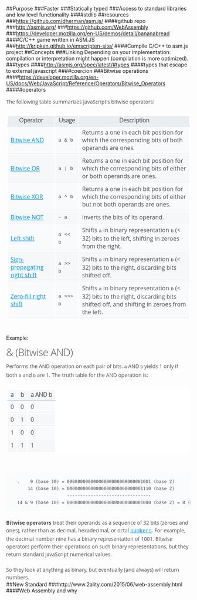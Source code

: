 ##Purpose
###Faster
###Statically typed
###Access to standard libraries and low level functionality
####stdlib
##resources
###https://github.com/dherman/asm.js/
####github repo
###http://asmjs.org/
###https://github.com/WebAssembly
###https://developer.mozilla.org/en-US/demos/detail/bananabread
####C/C++ game written in ASM.JS
###http://kripken.github.io/emscripten-site/
####Compile C/C++ to asm.js project
##Concepts
###Linking
Depending on your implementation: compilation or interpretation might happen (compilation is more optimized).
###types
####http://asmjs.org/spec/latest/#types
####types that escape to external javascript
####coercion
###Bitwise operations
####https://developer.mozilla.org/en-US/docs/Web/JavaScript/Reference/Operators/Bitwise_Operators
#####operators
<p style="margin-bottom: 24px; padding: 0px; border: 0px; color: rgb(77, 78, 83); font-family: 'Open Sans', Arial, sans-serif; line-height: 21px;">The following table summarizes JavaScript's bitwise operators:</p><table class="standard-table" style="margin: 0px 0px 24px; padding: 0px; border: 2px solid rgb(255, 255, 255); color: rgb(77, 78, 83); font-family: 'Open Sans', Arial, sans-serif; line-height: 21px; background-color: rgb(255, 255, 255);"><tbody style="margin: 0px; padding: 0px; border: 0px;"><tr style="margin: 0px; padding: 0px; border: 0px;"><th style="margin: 0px; padding: 2px 8px 4px; border-width: 2px; border-style: solid; border-color: rgb(255, 255, 255) rgb(255, 255, 255) rgb(212, 221, 228); font-style: inherit; font-family: 'Open Sans Light', Helvetica, Arial, sans-serif; background: rgba(212, 221, 228, 0.498039);">Operator</th><th style="margin: 0px; padding: 2px 8px 4px; border-width: 2px; border-style: solid; border-color: rgb(255, 255, 255) rgb(255, 255, 255) rgb(212, 221, 228); font-style: inherit; font-family: 'Open Sans Light', Helvetica, Arial, sans-serif; background: rgba(212, 221, 228, 0.498039);">Usage</th><th style="margin: 0px; padding: 2px 8px 4px; border-width: 2px; border-style: solid; border-color: rgb(255, 255, 255) rgb(255, 255, 255) rgb(212, 221, 228); font-style: inherit; font-family: 'Open Sans Light', Helvetica, Arial, sans-serif; background: rgba(212, 221, 228, 0.498039);">Description</th></tr><tr style="margin: 0px; padding: 0px; border: 0px;"><td style="margin: 0px; padding: 6px 8px; border: 2px solid rgb(255, 255, 255); box-shadow: rgba(212, 221, 228, 0.498039) 0px -1px 0px 0px inset; background-color: rgba(212, 221, 228, 0.14902);"><a href="https://developer.mozilla.org/en-US/docs/Web/JavaScript/Reference/Operators/Bitwise_Operators#Bitwise_AND" style="margin: 0px; padding: 0px; border: 0px; color: rgb(0, 149, 221);">Bitwise AND</a></td><td style="margin: 0px; padding: 6px 8px; border: 2px solid rgb(255, 255, 255); box-shadow: rgba(212, 221, 228, 0.498039) 0px -1px 0px 0px inset; background-color: rgba(212, 221, 228, 0.14902);"><code style="margin: 0px; padding: 0px; border: 0px; font-style: inherit; font-weight: inherit; font-family: Consolas, 'Liberation Mono', Courier, monospace;">a &amp; b</code></td><td style="margin: 0px; padding: 6px 8px; border: 2px solid rgb(255, 255, 255); box-shadow: rgba(212, 221, 228, 0.498039) 0px -1px 0px 0px inset; background-color: rgba(212, 221, 228, 0.14902);">Returns a one in each bit position for which the corresponding bits of both operands are ones.</td></tr><tr style="margin: 0px; padding: 0px; border: 0px;"><td style="margin: 0px; padding: 6px 8px; border: 2px solid rgb(255, 255, 255); box-shadow: rgba(212, 221, 228, 0.498039) 0px -1px 0px 0px inset; background-color: rgba(212, 221, 228, 0.247059);"><a href="https://developer.mozilla.org/en-US/docs/Web/JavaScript/Reference/Operators/Bitwise_Operators#Bitwise_OR" style="margin: 0px; padding: 0px; border: 0px; color: rgb(0, 149, 221);">Bitwise OR</a></td><td style="margin: 0px; padding: 6px 8px; border: 2px solid rgb(255, 255, 255); box-shadow: rgba(212, 221, 228, 0.498039) 0px -1px 0px 0px inset; background-color: rgba(212, 221, 228, 0.247059);"><code style="margin: 0px; padding: 0px; border: 0px; font-style: inherit; font-weight: inherit; font-family: Consolas, 'Liberation Mono', Courier, monospace;">a | b</code></td><td style="margin: 0px; padding: 6px 8px; border: 2px solid rgb(255, 255, 255); box-shadow: rgba(212, 221, 228, 0.498039) 0px -1px 0px 0px inset; background-color: rgba(212, 221, 228, 0.247059);">Returns a one in each bit position for which the corresponding bits of either or both operands are ones.</td></tr><tr style="margin: 0px; padding: 0px; border: 0px;"><td style="margin: 0px; padding: 6px 8px; border: 2px solid rgb(255, 255, 255); box-shadow: rgba(212, 221, 228, 0.498039) 0px -1px 0px 0px inset; background-color: rgba(212, 221, 228, 0.14902);"><a href="https://developer.mozilla.org/en-US/docs/Web/JavaScript/Reference/Operators/Bitwise_Operators#Bitwise_XOR" style="margin: 0px; padding: 0px; border: 0px; color: rgb(0, 149, 221);">Bitwise XOR</a></td><td style="margin: 0px; padding: 6px 8px; border: 2px solid rgb(255, 255, 255); box-shadow: rgba(212, 221, 228, 0.498039) 0px -1px 0px 0px inset; background-color: rgba(212, 221, 228, 0.14902);"><code style="margin: 0px; padding: 0px; border: 0px; font-style: inherit; font-weight: inherit; font-family: Consolas, 'Liberation Mono', Courier, monospace;">a ^ b</code></td><td style="margin: 0px; padding: 6px 8px; border: 2px solid rgb(255, 255, 255); box-shadow: rgba(212, 221, 228, 0.498039) 0px -1px 0px 0px inset; background-color: rgba(212, 221, 228, 0.14902);">Returns a one in each bit position for which the corresponding bits of either but not both operands are ones.</td></tr><tr style="margin: 0px; padding: 0px; border: 0px;"><td style="margin: 0px; padding: 6px 8px; border: 2px solid rgb(255, 255, 255); box-shadow: rgba(212, 221, 228, 0.498039) 0px -1px 0px 0px inset; background-color: rgba(212, 221, 228, 0.247059);"><a href="https://developer.mozilla.org/en-US/docs/Web/JavaScript/Reference/Operators/Bitwise_Operators#Bitwise_NOT" style="margin: 0px; padding: 0px; border: 0px; color: rgb(0, 149, 221);">Bitwise NOT</a></td><td style="margin: 0px; padding: 6px 8px; border: 2px solid rgb(255, 255, 255); box-shadow: rgba(212, 221, 228, 0.498039) 0px -1px 0px 0px inset; background-color: rgba(212, 221, 228, 0.247059);"><code style="margin: 0px; padding: 0px; border: 0px; font-style: inherit; font-weight: inherit; font-family: Consolas, 'Liberation Mono', Courier, monospace;">~ a</code></td><td style="margin: 0px; padding: 6px 8px; border: 2px solid rgb(255, 255, 255); box-shadow: rgba(212, 221, 228, 0.498039) 0px -1px 0px 0px inset; background-color: rgba(212, 221, 228, 0.247059);">Inverts the bits of its operand.</td></tr><tr style="margin: 0px; padding: 0px; border: 0px;"><td style="margin: 0px; padding: 6px 8px; border: 2px solid rgb(255, 255, 255); box-shadow: rgba(212, 221, 228, 0.498039) 0px -1px 0px 0px inset; background-color: rgba(212, 221, 228, 0.14902);"><a href="https://developer.mozilla.org/en-US/docs/Web/JavaScript/Reference/Operators/Bitwise_Operators#Left_shift" style="margin: 0px; padding: 0px; border: 0px; color: rgb(0, 149, 221);">Left shift</a></td><td style="margin: 0px; padding: 6px 8px; border: 2px solid rgb(255, 255, 255); box-shadow: rgba(212, 221, 228, 0.498039) 0px -1px 0px 0px inset; background-color: rgba(212, 221, 228, 0.14902);"><code style="margin: 0px; padding: 0px; border: 0px; font-style: inherit; font-weight: inherit; font-family: Consolas, 'Liberation Mono', Courier, monospace;">a &lt;&lt; b</code></td><td style="margin: 0px; padding: 6px 8px; border: 2px solid rgb(255, 255, 255); box-shadow: rgba(212, 221, 228, 0.498039) 0px -1px 0px 0px inset; background-color: rgba(212, 221, 228, 0.14902);">Shifts&nbsp;<code style="margin: 0px; padding: 0px; border: 0px; font-style: inherit; font-weight: inherit; font-family: Consolas, 'Liberation Mono', Courier, monospace;">a</code>&nbsp;in binary representation&nbsp;<code style="margin: 0px; padding: 0px; border: 0px; font-style: inherit; font-weight: inherit; font-family: Consolas, 'Liberation Mono', Courier, monospace;">b</code>&nbsp;(&lt; 32) bits to the left, shifting in zeroes from the right.</td></tr><tr style="margin: 0px; padding: 0px; border: 0px;"><td style="margin: 0px; padding: 6px 8px; border: 2px solid rgb(255, 255, 255); box-shadow: rgba(212, 221, 228, 0.498039) 0px -1px 0px 0px inset; background-color: rgba(212, 221, 228, 0.247059);"><a href="https://developer.mozilla.org/en-US/docs/Web/JavaScript/Reference/Operators/Bitwise_Operators#Right_shift" style="margin: 0px; padding: 0px; border: 0px; color: rgb(0, 149, 221);">Sign-propagating right shift</a></td><td style="margin: 0px; padding: 6px 8px; border: 2px solid rgb(255, 255, 255); box-shadow: rgba(212, 221, 228, 0.498039) 0px -1px 0px 0px inset; background-color: rgba(212, 221, 228, 0.247059);"><code style="margin: 0px; padding: 0px; border: 0px; font-style: inherit; font-weight: inherit; font-family: Consolas, 'Liberation Mono', Courier, monospace;">a &gt;&gt; b</code></td><td style="margin: 0px; padding: 6px 8px; border: 2px solid rgb(255, 255, 255); box-shadow: rgba(212, 221, 228, 0.498039) 0px -1px 0px 0px inset; background-color: rgba(212, 221, 228, 0.247059);">Shifts&nbsp;<code style="margin: 0px; padding: 0px; border: 0px; font-style: inherit; font-weight: inherit; font-family: Consolas, 'Liberation Mono', Courier, monospace;">a</code>&nbsp;in binary representation&nbsp;<code style="margin: 0px; padding: 0px; border: 0px; font-style: inherit; font-weight: inherit; font-family: Consolas, 'Liberation Mono', Courier, monospace;">b</code>&nbsp;(&lt; 32) bits to the right, discarding bits shifted off.</td></tr><tr style="margin: 0px; padding: 0px; border: 0px;"><td style="margin: 0px; padding: 6px 8px; border: 2px solid rgb(255, 255, 255); box-shadow: rgba(212, 221, 228, 0.498039) 0px -1px 0px 0px inset; background-color: rgba(212, 221, 228, 0.14902);"><a href="https://developer.mozilla.org/en-US/docs/Web/JavaScript/Reference/Operators/Bitwise_Operators#Unsigned_right_shift" style="margin: 0px; padding: 0px; border: 0px; color: rgb(0, 149, 221);">Zero-fill right shift</a></td><td style="margin: 0px; padding: 6px 8px; border: 2px solid rgb(255, 255, 255); box-shadow: rgba(212, 221, 228, 0.498039) 0px -1px 0px 0px inset; background-color: rgba(212, 221, 228, 0.14902);"><code style="margin: 0px; padding: 0px; border: 0px; font-style: inherit; font-weight: inherit; font-family: Consolas, 'Liberation Mono', Courier, monospace;">a &gt;&gt;&gt; b</code></td><td style="margin: 0px; padding: 6px 8px; border: 2px solid rgb(255, 255, 255); box-shadow: rgba(212, 221, 228, 0.498039) 0px -1px 0px 0px inset; background-color: rgba(212, 221, 228, 0.14902);">Shifts&nbsp;<code style="margin: 0px; padding: 0px; border: 0px; font-style: inherit; font-weight: inherit; font-family: Consolas, 'Liberation Mono', Courier, monospace;">a</code>&nbsp;in binary representation&nbsp;<code style="margin: 0px; padding: 0px; border: 0px; font-style: inherit; font-weight: inherit; font-family: Consolas, 'Liberation Mono', Courier, monospace;">b</code>&nbsp;(&lt; 32) bits to the right, discarding bits shifted off, and shifting in zeroes from the left.</td></tr></tbody></table><br><div>Example:</div><div><br></div><div><h3 id="(Bitwise_AND)" style="margin-top: 0px; margin-bottom: 12px; padding: 0px; border: 0px; word-wrap: break-word; font-family: 'Open Sans', Arial, sans-serif; font-weight: 200; line-height: 1; font-size: 1.71428571428571rem; letter-spacing: -0.021em; color: rgb(77, 78, 83);"><a name="Bitwise_AND" style="margin: 0px; padding: 0px; border: 0px; color: inherit;">&amp; (Bitwise AND)</a></h3><p style="margin-bottom: 24px; padding: 0px; border: 0px; color: rgb(77, 78, 83); font-family: 'Open Sans', Arial, sans-serif; line-height: 21px;">Performs the AND operation on each pair of bits.&nbsp;<code style="margin: 0px; padding: 0px; border: 0px; font-style: inherit; font-weight: inherit; font-family: Consolas, 'Liberation Mono', Courier, monospace;">a</code>&nbsp;AND&nbsp;<code style="margin: 0px; padding: 0px; border: 0px; font-style: inherit; font-weight: inherit; font-family: Consolas, 'Liberation Mono', Courier, monospace;">b</code>&nbsp;yields 1 only if both&nbsp;<code style="margin: 0px; padding: 0px; border: 0px; font-style: inherit; font-weight: inherit; font-family: Consolas, 'Liberation Mono', Courier, monospace;">a</code>&nbsp;and&nbsp;<code style="margin: 0px; padding: 0px; border: 0px; font-style: inherit; font-weight: inherit; font-family: Consolas, 'Liberation Mono', Courier, monospace;">b</code>&nbsp;are 1. The truth table for the AND operation is:</p><table class="standard-table" style="margin: 0px 0px 24px; padding: 0px; border: 2px solid rgb(255, 255, 255); color: rgb(77, 78, 83); font-family: 'Open Sans', Arial, sans-serif; line-height: 21px; background-color: rgb(255, 255, 255);"><tbody style="margin: 0px; padding: 0px; border: 0px;"><tr style="margin: 0px; padding: 0px; border: 0px;"><td class="header" style="margin: 0px; padding: 2px 8px 4px; border-width: 2px; border-style: solid; border-color: rgb(255, 255, 255) rgb(255, 255, 255) rgb(212, 221, 228); box-shadow: rgba(212, 221, 228, 0.498039) 0px -1px 0px 0px inset; font-family: 'Open Sans Light', Helvetica, Arial, sans-serif; font-weight: 700; background: rgba(212, 221, 228, 0.247059);">a</td><td class="header" style="margin: 0px; padding: 2px 8px 4px; border-width: 2px; border-style: solid; border-color: rgb(255, 255, 255) rgb(255, 255, 255) rgb(212, 221, 228); box-shadow: rgba(212, 221, 228, 0.498039) 0px -1px 0px 0px inset; font-family: 'Open Sans Light', Helvetica, Arial, sans-serif; font-weight: 700; background: rgba(212, 221, 228, 0.247059);">b</td><td class="header" style="margin: 0px; padding: 2px 8px 4px; border-width: 2px; border-style: solid; border-color: rgb(255, 255, 255) rgb(255, 255, 255) rgb(212, 221, 228); box-shadow: rgba(212, 221, 228, 0.498039) 0px -1px 0px 0px inset; font-family: 'Open Sans Light', Helvetica, Arial, sans-serif; font-weight: 700; background: rgba(212, 221, 228, 0.247059);">a AND b</td></tr><tr style="margin: 0px; padding: 0px; border: 0px;"><td style="margin: 0px; padding: 6px 8px; border: 2px solid rgb(255, 255, 255); box-shadow: rgba(212, 221, 228, 0.498039) 0px -1px 0px 0px inset; background-color: rgba(212, 221, 228, 0.14902);">0</td><td style="margin: 0px; padding: 6px 8px; border: 2px solid rgb(255, 255, 255); box-shadow: rgba(212, 221, 228, 0.498039) 0px -1px 0px 0px inset; background-color: rgba(212, 221, 228, 0.14902);">0</td><td style="margin: 0px; padding: 6px 8px; border: 2px solid rgb(255, 255, 255); box-shadow: rgba(212, 221, 228, 0.498039) 0px -1px 0px 0px inset; background-color: rgba(212, 221, 228, 0.14902);">0</td></tr><tr style="margin: 0px; padding: 0px; border: 0px;"><td style="margin: 0px; padding: 6px 8px; border: 2px solid rgb(255, 255, 255); box-shadow: rgba(212, 221, 228, 0.498039) 0px -1px 0px 0px inset; background-color: rgba(212, 221, 228, 0.247059);">0</td><td style="margin: 0px; padding: 6px 8px; border: 2px solid rgb(255, 255, 255); box-shadow: rgba(212, 221, 228, 0.498039) 0px -1px 0px 0px inset; background-color: rgba(212, 221, 228, 0.247059);">1</td><td style="margin: 0px; padding: 6px 8px; border: 2px solid rgb(255, 255, 255); box-shadow: rgba(212, 221, 228, 0.498039) 0px -1px 0px 0px inset; background-color: rgba(212, 221, 228, 0.247059);">0</td></tr><tr style="margin: 0px; padding: 0px; border: 0px;"><td style="margin: 0px; padding: 6px 8px; border: 2px solid rgb(255, 255, 255); box-shadow: rgba(212, 221, 228, 0.498039) 0px -1px 0px 0px inset; background-color: rgba(212, 221, 228, 0.14902);">1</td><td style="margin: 0px; padding: 6px 8px; border: 2px solid rgb(255, 255, 255); box-shadow: rgba(212, 221, 228, 0.498039) 0px -1px 0px 0px inset; background-color: rgba(212, 221, 228, 0.14902);">0</td><td style="margin: 0px; padding: 6px 8px; border: 2px solid rgb(255, 255, 255); box-shadow: rgba(212, 221, 228, 0.498039) 0px -1px 0px 0px inset; background-color: rgba(212, 221, 228, 0.14902);">0</td></tr><tr style="margin: 0px; padding: 0px; border: 0px;"><td style="margin: 0px; padding: 6px 8px; border: 2px solid rgb(255, 255, 255); box-shadow: rgba(212, 221, 228, 0.498039) 0px -1px 0px 0px inset; background-color: rgba(212, 221, 228, 0.247059);">1</td><td style="margin: 0px; padding: 6px 8px; border: 2px solid rgb(255, 255, 255); box-shadow: rgba(212, 221, 228, 0.498039) 0px -1px 0px 0px inset; background-color: rgba(212, 221, 228, 0.247059);">1</td><td style="margin: 0px; padding: 6px 8px; border: 2px solid rgb(255, 255, 255); box-shadow: rgba(212, 221, 228, 0.498039) 0px -1px 0px 0px inset; background-color: rgba(212, 221, 228, 0.247059);">1<br></td></tr></tbody></table><br></div><div><pre class=" language-html" data-number="" style="margin-bottom: 20px; padding: 1em 0px 1em 30px; border-width: 0px 0px 0px 5px; border-left-color: rgb(85, 138, 187); font-size: 14px; line-height: 19px; color: rgb(77, 78, 83); overflow: auto; font-family: Consolas, Monaco, 'Andale Mono', monospace; direction: ltr; white-space: pre; word-break: normal; tab-size: 4; position: relative; text-shadow: none; background: url(https://developer.cdn.mozilla.net/media/img/blueprint-dark.png) 50% 0% rgb(250, 251, 252);"><code class=" language-html" style="margin: 0px; font-weight: inherit; font-family: Consolas, Monaco, 'Andale Mono', monospace; direction: ltr; white-space: pre; word-spacing: normal; word-break: normal; tab-size: 4; color: rgb(77, 78, 83); text-shadow: none;">.    9 (base 10) = 00000000000000000000000000001001 (base 2)
    14 (base 10) = 00000000000000000000000000001110 (base 2)
                   --------------------------------
14 &amp; 9 (base 10) = 00000000000000000000000000001000 (base 2) = 8 (base 10)</code></pre></div>
<strong style="margin: 0px; padding: 0px; border: 0px; color: rgb(77, 78, 83); font-family: 'Open Sans', Arial, sans-serif; line-height: 21px;">Bitwise operators</strong><span style="color: rgb(77, 78, 83); font-family: 'Open Sans', Arial, sans-serif; line-height: 21px;">&nbsp;treat their operands as a sequence of 32 bits (zeroes and ones), rather than as decimal, hexadecimal, or octal&nbsp;</span><code style="margin: 0px; padding: 0px; border: 0px; font-family: Consolas, 'Liberation Mono', Courier, monospace; color: rgb(77, 78, 83); font-size: 14px; line-height: 21px; white-space: normal; background-color: rgb(255, 255, 255);"><a href="https://developer.mozilla.org/en-US/docs/Web/JavaScript/Reference/Global_Objects/Number" title="/en-US/docs/JavaScript/Reference/Global_Objects/Number" style="margin: 0px; padding: 0px; border: 0px; color: rgb(0, 149, 221);">numbers</a></code><span style="color: rgb(77, 78, 83); font-family: 'Open Sans', Arial, sans-serif; line-height: 21px;">. For example, the decimal number nine has a binary representation of 1001. Bitwise operators perform their operations on such binary representations, but they return standard JavaScript numerical values.</span><div><span style="color: rgb(77, 78, 83); font-family: 'Open Sans', Arial, sans-serif; line-height: 21px;"><br></span></div><div><span style="color: rgb(77, 78, 83); font-family: 'Open Sans', Arial, sans-serif; line-height: 21px;">So they look at anything as binary, but eventually (and always) will return numbers.</span></div>
##New Standard
###http://www.2ality.com/2015/06/web-assembly.html
####Web Assembly and why
